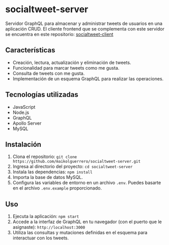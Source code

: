 # socialtweet-server
Servidor GraphQL para almacenar y administrar tweets de usuarios en una aplicación CRUD. El cliente frontend que se complementa con este servidor se encuentra en este repositorio: [socialtweet-client](https://github.com/maikolguerrero/socialtweet-client)

## Características
- Creación, lectura, actualización y eliminación de tweets.
- Funcionalidad para marcar tweets como me gusta.
- Consulta de tweets con me gusta.
- Implementación de un esquema GraphQL para realizar las operaciones.

## Tecnologías utilizadas
- JavaScript
- Node.js
- GraphQL
- Apollo Server
- MySQL

## Instalación
1. Clona el repositorio: `git clone https://github.com/maikolguerrero/socialtweet-server.git`
2. Ingresa al directorio del proyecto: `cd socialtweet-server`
3. Instala las dependencias: `npm install`
4. Importa la base de datos MySQL.
5. Configura las variables de entorno en un archivo `.env`. Puedes basarte en el archivo `.env.example` proporcionado.

## Uso
1. Ejecuta la aplicación: `npm start`
2. Accede a la interfaz de GraphQL en tu navegador (con el puerto que le asignaste): `http://localhost:3000`
3. Utiliza las consultas y mutaciones definidas en el esquema para interactuar con los tweets.
